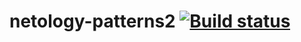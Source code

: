 # netology-patterns2 [![Build status](https://ci.appveyor.com/api/projects/status/3l99nvisb7g9wtif?svg=true)](https://ci.appveyor.com/project/ItsGalinaL/netology-patterns2)

